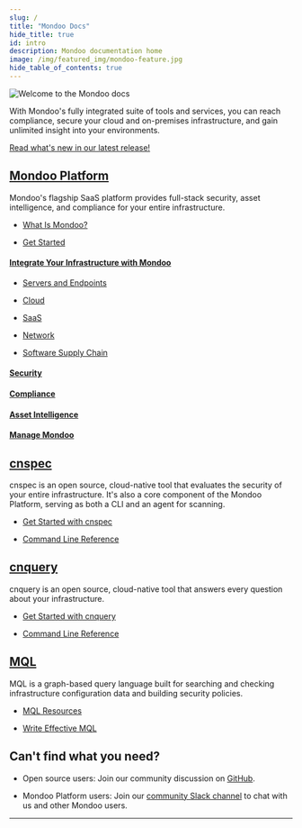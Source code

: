 ```yaml
---
slug: /
title: "Mondoo Docs"
hide_title: true
id: intro
description: Mondoo documentation home
image: /img/featured_img/mondoo-feature.jpg
hide_table_of_contents: true
---
```


![Welcome to the Mondoo docs](/img/docs-welcome.png)

With Mondoo's fully integrated suite of tools and services, you can reach compliance, secure your cloud and on-premises infrastructure, and gain unlimited insight into your environments.

[Read what's new in our latest release!](releases)

## [Mondoo Platform](/platform/home/)

Mondoo's flagship SaaS platform provides full-stack security, asset intelligence, and compliance for your entire infrastructure.

- [What Is Mondoo?](/platform/start/plat-what-is/)

- [Get Started](/platform/start/plat-start-acct/)

#### [Integrate Your Infrastructure with Mondoo](/platform/infra/overview/)

- [Servers and Endpoints](/platform/infra/opsys/osoverview/)

- [Cloud](/platform/infra/cloud/overview/)

- [SaaS](/platform/infra/saas/overview/)

- [Network](/platform/infra/networking/overview/)

- [Software Supply Chain](/platform/infra/supply/overview/)

#### [Security](/platform/security/overview/)

#### [Compliance](/platform/compliance/overview/)

#### [Asset Intelligence](/platform/intel/overview/)

#### [Manage Mondoo](/platform/maintain/overview/)

## [cnspec](/cnspec/home/)

cnspec is an open source, cloud-native tool that evaluates the security of your entire infrastructure. It's also a core component of the Mondoo Platform, serving as both a CLI and an agent for scanning.

- [Get Started with cnspec](cnspec/)

- [Command Line Reference](/cnspec/cli/cnspec/)

## [cnquery](/cnquery/home)

cnquery is an open source, cloud-native tool that answers every question about your infrastructure.

- [Get Started with cnquery](cnquery/)

- [Command Line Reference](/cnquery/cli/cnquery/)

## [MQL](/mql/home/)

MQL is a graph-based query language built for searching and checking infrastructure configuration data and building security policies.

- [MQL Resources](/mql/resources/)

- [Write Effective MQL](/mql/mql.write/)

## Can't find what you need?

- Open source users: Join our community discussion on <a href="https://github.com/orgs/mondoohq/discussions">GitHub</a>.

- Mondoo Platform users: Join our <a href="https://mondoo.link/slack">community Slack channel</a> to chat with us and other Mondoo users.

---
